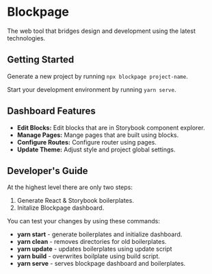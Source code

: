 # Blockpage

The web tool that bridges design and development using the latest technologies.

## Getting Started

Generate a new project by running `npx blockpage project-name`.

Start your development environment by running `yarn serve`.

## Dashboard Features

- **Edit Blocks:** Edit blocks that are in Storybook component explorer.
- **Manage Pages:** Mange pages that are built using blocks.
- **Configure Routes:** Configure router using pages.
- **Update Theme:** Adjust style and project global settings.

## Developer's Guide

At the highest level there are only two steps:

1. Generate React & Storybook boilerplates.
1. Initalize Blockpage dashboard.

You can test your changes by using these commands:

- **yarn start** - generate boilerplates and initialize dashboard.
- **yarn clean** - removes directories for old boilerplates.
- **yarn update** - updates boilerplates using update script
- **yarn build** - overwrites boilplate using build script.
- **yarn serve** - serves blockpage dashboard and boilerplates.
